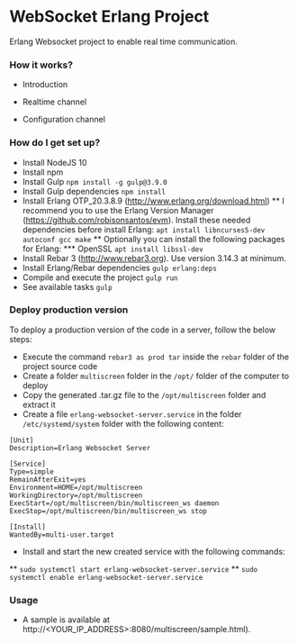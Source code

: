 # WebSocket Erlang Project #

Erlang Websocket project to enable real time communication.

### How it works? ###

* Introduction

* Realtime channel

* Configuration channel



### How do I get set up? ###

* Install NodeJS 10 
* Install npm
* Install Gulp `npm install -g gulp@3.9.0`
* Install Gulp dependencies `npm install`
* Install Erlang OTP_20.3.8.9 (http://www.erlang.org/download.html)
** I recommend you to use the Erlang Version Manager (https://github.com/robisonsantos/evm). Install these needed dependencies before install Erlang: `apt install libncurses5-dev autoconf gcc make`
** Optionally you can install the following packages for Erlang:
*** OpenSSL `apt install libssl-dev`
* Install Rebar 3 (http://www.rebar3.org). Use version 3.14.3 at minimum.
* Install Erlang/Rebar dependencies `gulp erlang:deps`
* Compile and execute the project `gulp run`
* See available tasks `gulp`

### Deploy production version ###

To deploy a production version of the code in a server, follow the below steps:

* Execute the command `rebar3 as prod tar` inside the `rebar` folder of the project source code
* Create a folder `multiscreen` folder in the `/opt/` folder of the computer to deploy
* Copy the generated .tar.gz file to the `/opt/multiscreen` folder and extract it
* Create a file `erlang-websocket-server.service` in the folder `/etc/systemd/system` folder with the following content:

```
[Unit]
Description=Erlang Websocket Server

[Service]
Type=simple
RemainAfterExit=yes
Environment=HOME=/opt/multiscreen
WorkingDirectory=/opt/multiscreen
ExecStart=/opt/multiscreen/bin/multiscreen_ws daemon
ExecStop=/opt/multiscreen/bin/multiscreen_ws stop

[Install]
WantedBy=multi-user.target
```

* Install and start the new created service with the following commands:

** `sudo systemctl start erlang-websocket-server.service`
** `sudo systemctl enable erlang-websocket-server.service`


### Usage ###

* A sample is available at http://<YOUR_IP_ADDRESS>:8080/multiscreen/sample.html).
